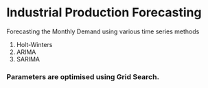# Industrial Production Forecasting
Forecasting the Monthly Demand using various time series methods
1. Holt-Winters 
2. ARIMA
3. SARIMA

### Parameters are optimised using Grid Search.
